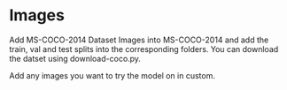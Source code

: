 # Images

Add MS-COCO-2014 Dataset Images into MS-COCO-2014 and add the train, val and test splits into the corresponding folders. You can download the datset using download-coco.py.

Add any images you want to try the model on in custom.
